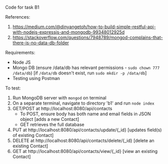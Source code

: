 Code for task B1

References:
1) https://medium.com/@dinyangetoh/how-to-build-simple-restful-api-with-nodejs-expressjs-and-mongodb-99348012925d
2) https://stackoverflow.com/questions/7948789/mongod-complains-that-there-is-no-data-db-folder

Requirements:
- Node JS
- Mongo DB (ensure /data/db has relevant permissions - `sudo chown 777 /data/db`) [if `/data/db` doesn't exist, run `sudo mkdir -p /data/db`]
- Testing using Postman

To test:
1) Run MongoDB server with `mongod` on terminal
2) On a separate terminal, navigate to directory 'b1' and run `node index`
3) GET/POST at http://localhost:8080/api/contacts
      - To POST, ensure body has both name and email fields in JSON object [adds a new Contact]
      - GET retrieves the full database
4) PUT at http://localhost:8080/api/contacts/update/{_id} [updates field(s) of existing Contact]
5) DELETE at http://localhost:8080/api/contacts/delete/{_id} [delete an existing Contact]
6) GET at http://localhost:8080/api/contacts/view/{_id} [view an existing Contact]
